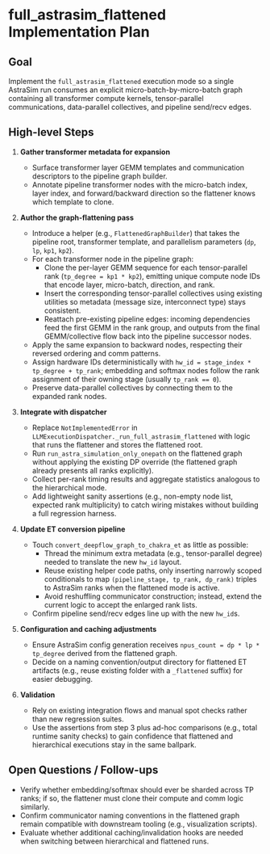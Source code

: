 # full_astrasim_flattened Implementation Plan

## Goal
Implement the `full_astrasim_flattened` execution mode so a single AstraSim run consumes an explicit micro-batch-by-micro-batch graph containing all transformer compute kernels, tensor-parallel communications, data-parallel collectives, and pipeline send/recv edges.

## High-level Steps
1. **Gather transformer metadata for expansion**
   - Surface transformer layer GEMM templates and communication descriptors to the pipeline graph builder.
   - Annotate pipeline transformer nodes with the micro-batch index, layer index, and forward/backward direction so the flattener knows which template to clone.

2. **Author the graph-flattening pass**
   - Introduce a helper (e.g., `FlattenedGraphBuilder`) that takes the pipeline root, transformer template, and parallelism parameters (`dp`, `lp`, `kp1`, `kp2`).
   - For each transformer node in the pipeline graph:
     - Clone the per-layer GEMM sequence for each tensor-parallel rank (`tp_degree = kp1 * kp2`), emitting unique compute node IDs that encode layer, micro-batch, direction, and rank.
     - Insert the corresponding tensor-parallel collectives using existing utilities so metadata (message size, interconnect type) stays consistent.
     - Reattach pre-existing pipeline edges: incoming dependencies feed the first GEMM in the rank group, and outputs from the final GEMM/collective flow back into the pipeline successor nodes.
   - Apply the same expansion to backward nodes, respecting their reversed ordering and comm patterns.
   - Assign hardware IDs deterministically with `hw_id = stage_index * tp_degree + tp_rank`; embedding and softmax nodes follow the rank assignment of their owning stage (usually `tp_rank == 0`).
   - Preserve data-parallel collectives by connecting them to the expanded rank nodes.

3. **Integrate with dispatcher**
   - Replace `NotImplementedError` in `LLMExecutionDispatcher._run_full_astrasim_flattened` with logic that runs the flattener and stores the flattened root.
   - Run `run_astra_simulation_only_onepath` on the flattened graph without applying the existing DP override (the flattened graph already presents all ranks explicitly).
   - Collect per-rank timing results and aggregate statistics analogous to the hierarchical mode.
   - Add lightweight sanity assertions (e.g., non-empty node list, expected rank multiplicity) to catch wiring mistakes without building a full regression harness.

4. **Update ET conversion pipeline**
   - Touch `convert_deepflow_graph_to_chakra_et` as little as possible:
     - Thread the minimum extra metadata (e.g., tensor-parallel degree) needed to translate the new `hw_id` layout.
     - Reuse existing helper code paths, only inserting narrowly scoped conditionals to map `(pipeline_stage, tp_rank, dp_rank)` triples to AstraSim ranks when the flattened mode is active.
     - Avoid reshuffling communicator construction; instead, extend the current logic to accept the enlarged rank lists.
   - Confirm pipeline send/recv edges line up with the new `hw_id`s.

5. **Configuration and caching adjustments**
   - Ensure AstraSim config generation receives `npus_count = dp * lp * tp_degree` derived from the flattened graph.
   - Decide on a naming convention/output directory for flattened ET artifacts (e.g., reuse existing folder with a `_flattened` suffix) for easier debugging.

6. **Validation**
   - Rely on existing integration flows and manual spot checks rather than new regression suites.
   - Use the assertions from step 3 plus ad-hoc comparisons (e.g., total runtime sanity checks) to gain confidence that flattened and hierarchical executions stay in the same ballpark.

## Open Questions / Follow-ups
- Verify whether embedding/softmax should ever be sharded across TP ranks; if so, the flattener must clone their compute and comm logic similarly.
- Confirm communicator naming conventions in the flattened graph remain compatible with downstream tooling (e.g., visualization scripts).
- Evaluate whether additional caching/invalidation hooks are needed when switching between hierarchical and flattened runs.
